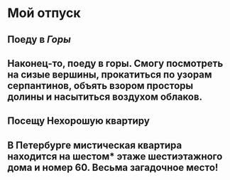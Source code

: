 # Мой отпуск

## Поеду в *Горы*
Наконец-то, поеду в горы. Смогу посмотреть на сизые вершины, прокатиться по узорам серпантинов, объять взором просторы долины и насытиться воздухом облаков.
---
## Посещу **Нехорошую квартиру**
В Петербурге мистическая квартира находится на **шестом*** этаже **шестиэтажного** дома и номер **60**. Весьма загадочное место!
---
##
